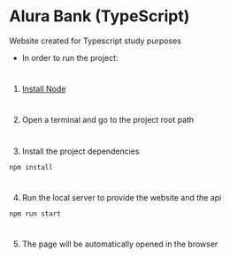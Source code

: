 # Alura Bank (TypeScript)
Website created for Typescript study purposes

* In order to run the project:
#
1. [Install Node](https://nodejs.org/)
#
2. Open a terminal and go to the project root path
#
3. Install the project dependencies
```
npm install
```
#
4. Run the local server to provide the website and the api
```
npm run start
```
#
5. The page will be automatically opened in the browser
